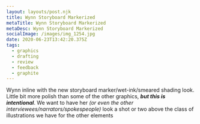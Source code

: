```yaml
---
layout: layouts/post.njk
title: Wynn Storyboard Markerized
metaTitle: Wynn Storyboard Markerized
metaDesc: Wynn Storyboard Markerized
socialImage: /images/img_1254.jpg
date: 2020-06-23T13:42:20.375Z
tags:
  - graphics
  - drafting
  - review
  - feedback
  - graphite
---
```

Wynn inline with the new storyboard marker/wet-ink/smeared shading look. Little bit more polish than some of the other graphics, ***but this is intentional***. We want to have her *(or even the other interviewees/narrators/spokespeople)* look a shot or two above the class of illustrations we have for the other elements